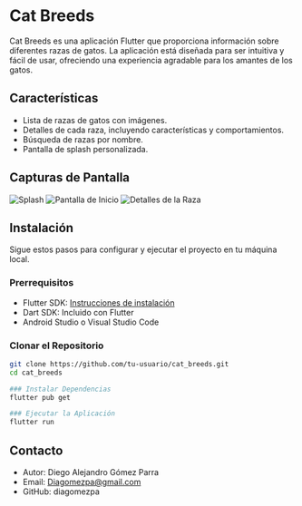 # Cat Breeds

Cat Breeds es una aplicación Flutter que proporciona información sobre diferentes razas de gatos. La aplicación está diseñada para ser intuitiva y fácil de usar, ofreciendo una experiencia agradable para los amantes de los gatos.

## Características

- Lista de razas de gatos con imágenes.
- Detalles de cada raza, incluyendo características y comportamientos.
- Búsqueda de razas por nombre.
- Pantalla de splash personalizada.

## Capturas de Pantalla
![Splash](assets/splash.jpeg)
![Pantalla de Inicio](assets/search.jpeg)
![Detalles de la Raza](assets/detail.jpeg)

## Instalación

Sigue estos pasos para configurar y ejecutar el proyecto en tu máquina local.

### Prerrequisitos

- Flutter SDK: [Instrucciones de instalación](https://flutter.dev/docs/get-started/install)
- Dart SDK: Incluido con Flutter
- Android Studio o Visual Studio Code



### Clonar el Repositorio

```sh
git clone https://github.com/tu-usuario/cat_breeds.git
cd cat_breeds

### Instalar Dependencias 
flutter pub get

### Ejecutar la Aplicación
flutter run
```

## Contacto
- Autor: Diego Alejandro Gómez Parra
- Email: Diagomezpa@gmail.com
- GitHub: diagomezpa
